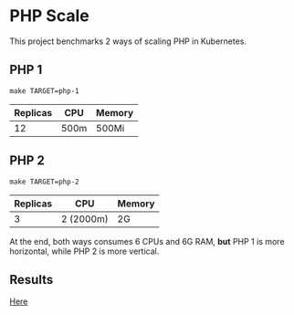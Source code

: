 # PHP Scale

This project benchmarks 2 ways of scaling PHP in Kubernetes.


## PHP 1

```shell
make TARGET=php-1
```

| Replicas | CPU | Memory |
| --- | --- | --- |
| 12 | 500m | 500Mi |

## PHP 2

```shell
make TARGET=php-2
```

| Replicas | CPU | Memory |
| --- | --- | --- |
| 3 | 2 (2000m) | 2G |

At the end, both ways consumes 6 CPUs and 6G RAM, **but** PHP 1 is more horizontal, while PHP 2 is more vertical.

## Results

[Here](results)
